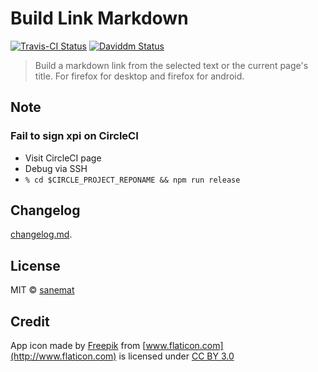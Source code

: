 # Build Link Markdown

[![Travis-CI Status][travis-image]][travis-url] [![Daviddm Status][daviddm-image]][daviddm-url]

> Build a markdown link from the selected text or the current page's title. For firefox for desktop and firefox for android.


## Note

### Fail to sign xpi on CircleCI

* Visit CircleCI page
* Debug via SSH
* `% cd $CIRCLE_PROJECT_REPONAME && npm run release`


## Changelog

[changelog.md](./changelog.md).


## License

MIT © [sanemat](http://sane.jp)


## Credit

App icon made by [Freepik](http://www.freepik.com) from [www.flaticon.com](http://www.flaticon.com) is licensed under [CC BY 3.0](http://creativecommons.org/licenses/by/3.0/)


[travis-url]: https://travis-ci.org/dogwalk/firefox-build-link-markdown
[travis-image]: https://img.shields.io/travis/dogwalk/firefox-build-link-markdown/master.svg?style=flat-square&label=travis
[daviddm-url]: https://david-dm.org/dogwalk/firefox-build-link-markdown
[daviddm-image]: https://img.shields.io/david/dogwalk/firefox-build-link-markdown.svg?style=flat-square
